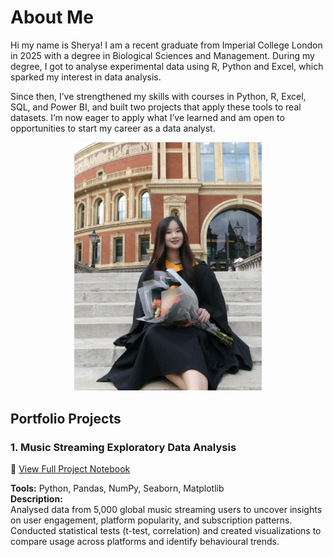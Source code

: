 # About Me
Hi my name is Sherya! I am a recent graduate from Imperial College London in 2025 with a degree in Biological Sciences and Management. During my degree, I got to analyse experimental data using R, Python and Excel, which sparked my interest in data analysis.

Since then, I’ve strengthened my skills with courses in Python, R, Excel, SQL, and Power BI, and built two projects that apply these tools to real datasets. I’m now eager to apply what I’ve learned and am open to opportunities to start my career as a data analyst.

<p align="center">
  <img src="https://github.com/SherbieFwumpWee/Portfolio/blob/main/IMG_8753.jpg?raw=true" 
       alt="Streaming Data Analysis Dashboard" 
       width="300">
</p>

## Portfolio Projects

### **1. Music Streaming Exploratory Data Analysis**
📂 [View Full Project Notebook](https://github.com/SherbieFwumpWee/Portfolio/blob/main/Portfolio_Project_Notebook.ipynb)

**Tools:** Python, Pandas, NumPy, Seaborn, Matplotlib  
**Description:**  
Analysed data from 5,000 global music streaming users to uncover insights on user engagement, platform popularity, and subscription patterns. Conducted statistical tests (t-test, correlation) and created visualizations to compare usage across platforms and identify behavioural trends.

